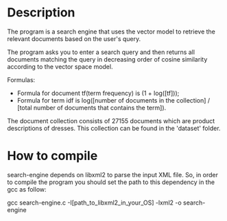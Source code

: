 Description
=============

The program is a search engine that uses the vector model to retrieve the relevant documents based on the user's query.

The program asks you to enter a search query and then returns all documents matching the query in decreasing order of cosine similarity according to the vector space model.

Formulas:
- Formula for document tf(term frequency) is (1 + log([tf]));
- Formula for term idf is log([number of documents in the collection] / [total number of documents that contains the term]).

The document collection consists of 27155 documents which are product descriptions of dresses. This collection can be found in the 'dataset' folder.

How to compile
=============

search-engine depends on libxml2 to parse the input XML file. So, in order to compile the program you should set the path to this dependency in the gcc as follow:

gcc search-engine.c -I[path_to_libxml2_in_your_OS] -lxml2 -o search-engine

